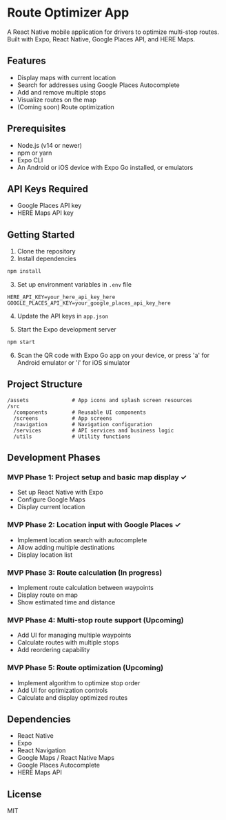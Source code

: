 # Route Optimizer App

A React Native mobile application for drivers to optimize multi-stop routes. Built with Expo, React Native, Google Places API, and HERE Maps.

## Features

- Display maps with current location
- Search for addresses using Google Places Autocomplete
- Add and remove multiple stops
- Visualize routes on the map
- (Coming soon) Route optimization

## Prerequisites

- Node.js (v14 or newer)
- npm or yarn
- Expo CLI
- An Android or iOS device with Expo Go installed, or emulators

## API Keys Required

- Google Places API key
- HERE Maps API key

## Getting Started

1. Clone the repository
2. Install dependencies

```bash
npm install
```

3. Set up environment variables in `.env` file

```
HERE_API_KEY=your_here_api_key_here
GOOGLE_PLACES_API_KEY=your_google_places_api_key_here
```

4. Update the API keys in `app.json`

5. Start the Expo development server

```bash
npm start
```

6. Scan the QR code with Expo Go app on your device, or press 'a' for Android emulator or 'i' for iOS simulator

## Project Structure

```
/assets              # App icons and splash screen resources
/src
  /components        # Reusable UI components
  /screens           # App screens
  /navigation        # Navigation configuration
  /services          # API services and business logic
  /utils             # Utility functions
```

## Development Phases

### MVP Phase 1: Project setup and basic map display ✓
- Set up React Native with Expo
- Configure Google Maps
- Display current location

### MVP Phase 2: Location input with Google Places ✓
- Implement location search with autocomplete
- Allow adding multiple destinations
- Display location list

### MVP Phase 3: Route calculation (In progress)
- Implement route calculation between waypoints
- Display route on map
- Show estimated time and distance

### MVP Phase 4: Multi-stop route support (Upcoming)
- Add UI for managing multiple waypoints
- Calculate routes with multiple stops
- Add reordering capability

### MVP Phase 5: Route optimization (Upcoming)
- Implement algorithm to optimize stop order
- Add UI for optimization controls
- Calculate and display optimized routes

## Dependencies

- React Native
- Expo
- React Navigation
- Google Maps / React Native Maps
- Google Places Autocomplete
- HERE Maps API

## License

MIT
